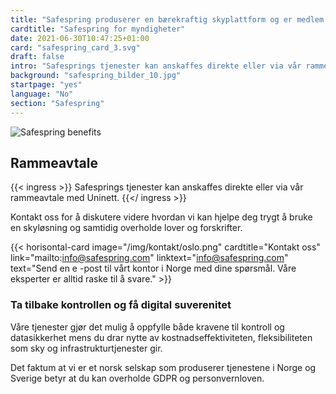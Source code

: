 ```yaml
---
title: "Safespring produserer en bærekraftig skyplattform og er medlem av GAIA-X"
cardtitle: "Safespring for myndigheter"
date: 2021-06-30T10:47:25+01:00
card: "safespring_card_3.svg"
draft: false
intro: "Safesprings tjenester kan anskaffes direkte eller via vår rammeavtale med Uninett."
background: "safespring_bilder_10.jpg"
startpage: "yes"
language: "No"
section: "Safespring"
---
```


 ![Safespring benefits](/img/safespring-myndigheter-key-points.svg)

## Rammeavtale

{{< ingress >}}
Safesprings tjenester kan anskaffes direkte eller via vår rammeavtale med Uninett.
{{</ ingress >}}

Kontakt oss for å diskutere videre hvordan vi kan hjelpe deg trygt å bruke en skyløsning og samtidig overholde lover og forskrifter.

{{< horisontal-card image="/img/kontakt/oslo.png" cardtitle="Kontakt oss" link="mailto:info@safespring.com" linktext="info@safespring.com" text="Send en e -post til vårt kontor i Norge med dine spørsmål. Våre eksperter er alltid raske til å svare." >}}


### Ta tilbake kontrollen og få digital suverenitet

Våre tjenester gjør det mulig å oppfylle både kravene til kontroll og datasikkerhet mens du drar nytte av kostnadseffektiviteten, fleksibiliteten som sky og infrastrukturtjenester gir.

Det faktum at vi er et norsk selskap som produserer tjenestene i Norge og Sverige betyr at du kan overholde GDPR og personvernloven.

